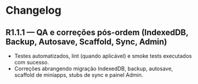 # Changelog

## R1.1.1 — QA e correções pós-ordem (IndexedDB, Backup, Autosave, Scaffold, Sync, Admin)
- Testes automatizados, lint (quando aplicável) e smoke tests executados com sucesso.
- Correções abrangendo migração IndexedDB, backup, autosave, scaffold de miniapps, stubs de sync e painel Admin.
